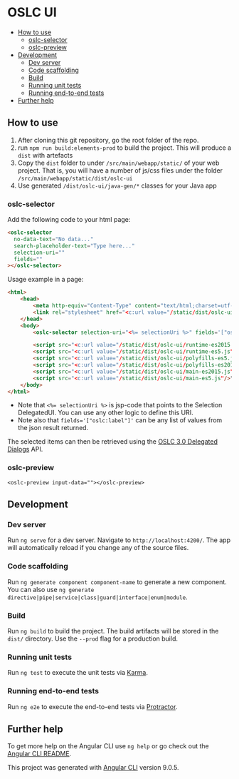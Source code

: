 # OSLC UI

- [How to use](#how-to-use)
  - [oslc-selector](#oslc-selector)
  - [oslc-preview](#oslc-preview)
- [Development](#development)
  - [Dev server](#dev-server)
  - [Code scaffolding](#code-scaffolding)
  - [Build](#build)
  - [Running unit tests](#running-unit-tests)
  - [Running end-to-end tests](#running-end-to-end-tests)
- [Further help](#further-help)

## How to use

1. After cloning this git repository, go the root folder of the repo.
2. run `npm run build:elements-prod` to build the project. This will produce a `dist` with artefacts
3. Copy the `dist` folder to under `/src/main/webapp/static/` of your web project. That is, you will have a number of js/css files under the folder `/src/main/webapp/static/dist/oslc-ui`
4. Use generated `/dist/oslc-ui/java-gen/*` classes for your Java app

### oslc-selector

Add the following code to your html page:

```html
<oslc-selector
  no-data-text="No data..."
  search-placeholder-text="Type here..."
  selection-uri=""
  fields=""
></oslc-selector>
```

Usage example in a page:

```html
<html>
    <head>
        <meta http-equiv="Content-Type" content="text/html;charset=utf-8">
        <link rel="stylesheet" href="<c:url value="/static/dist/oslc-ui/styles.css"/>">
    </head>
    <body>
        <oslc-selector selection-uri="<%= selectionUri %>" fields='["oslc:label"]'></oslc-selector>

        <script src="<c:url value="/static/dist/oslc-ui/runtime-es2015.js"/>" type="module"></script>
        <script src="<c:url value="/static/dist/oslc-ui/runtime-es5.js"/>" nomodule defer></script>
        <script src="<c:url value="/static/dist/oslc-ui/polyfills-es5.js"/>" nomodule defer></script>
        <script src="<c:url value="/static/dist/oslc-ui/polyfills-es2015.js"/>" type="module"></script>
        <script src="<c:url value="/static/dist/oslc-ui/main-es2015.js"/>" type="module"></script>
        <script src="<c:url value="/static/dist/oslc-ui/main-es5.js"/>" nomodule defer></script>
    </body>
</html>
```

- Note that `<%= selectionUri %>` is jsp-code that points to the Selection DelegatedUI. You can use any other logic to define this URI.
- Note also that `fields='["oslc:label"]'` can be any list of values from the json result returned.

The selected items can then be retrieved using the [OSLC 3.0 Delegated Dialogs](https://docs.oasis-open-projects.org/oslc-op/core/v3.0/ps01/dialogs.html#client_responsibilities) API.


### oslc-preview

`<oslc-preview input-data=""></oslc-preview>`

## Development

### Dev server

Run `ng serve` for a dev server. Navigate to `http://localhost:4200/`. The app will automatically reload if you change any of the source files.

### Code scaffolding

Run `ng generate component component-name` to generate a new component. You can also use `ng generate directive|pipe|service|class|guard|interface|enum|module`.

### Build

Run `ng build` to build the project. The build artifacts will be stored in the `dist/` directory. Use the `--prod` flag for a production build.

### Running unit tests

Run `ng test` to execute the unit tests via [Karma](https://karma-runner.github.io).

### Running end-to-end tests

Run `ng e2e` to execute the end-to-end tests via [Protractor](http://www.protractortest.org/).

## Further help

To get more help on the Angular CLI use `ng help` or go check out the [Angular CLI README](https://github.com/angular/angular-cli/blob/master/README.md).

This project was generated with [Angular CLI](https://github.com/angular/angular-cli) version 9.0.5.
